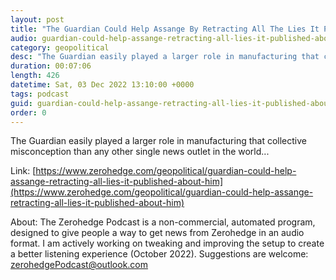 ```yaml
---
layout: post
title: "The Guardian Could Help Assange By Retracting All The Lies It Published About Him"
audio: guardian-could-help-assange-retracting-all-lies-it-published-about-him-0
category: geopolitical
desc: "The Guardian easily played a larger role in manufacturing that collective misconception than any other single news outlet in the world..."
duration: 00:07:06
length: 426
datetime: Sat, 03 Dec 2022 13:10:00 +0000
tags: podcast
guid: guardian-could-help-assange-retracting-all-lies-it-published-about-him-0
order: 0
---
```

The Guardian easily played a larger role in manufacturing that collective misconception than any other single news outlet in the world...

Link: [https://www.zerohedge.com/geopolitical/guardian-could-help-assange-retracting-all-lies-it-published-about-him](https://www.zerohedge.com/geopolitical/guardian-could-help-assange-retracting-all-lies-it-published-about-him)

About: The Zerohedge Podcast is a non-commercial, automated program, designed to give people a way to get news from Zerohedge in an audio format.  I am actively working on tweaking and improving the setup to create a better listening experience (October 2022).  Suggestions are welcome: [zerohedgePodcast@outlook.com](mailto:zerohedgePodcast@outlook.com)